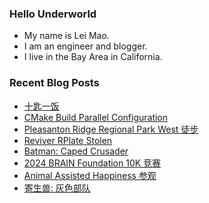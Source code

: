### Hello Underworld

- My name is Lei Mao.
- I am an engineer and blogger.
- I live in the Bay Area in California.


### Recent Blog Posts

<!-- BLOG-POST-LIST:START -->
- [十匙一饭](https://leimao.github.io/essay/%E5%8D%81%E5%8C%99%E4%B8%80%E9%A5%AD/)
- [CMake Build Parallel Configuration](https://leimao.github.io/blog/CMake-Build-Parallel-Configuration/)
- [Pleasanton Ridge Regional Park West 徒步](https://leimao.github.io/life/Pleasanton-Ridge-Regional-Park-West/)
- [Reviver RPlate Stolen](https://leimao.github.io/blog/Reviver-RPlate-Stolen/)
- [Batman: Caped Crusader](https://leimao.github.io/essay/Batman-Caped-Crusader/)
- [2024 BRAIN Foundation 10K 竞赛](https://leimao.github.io/life/2024-BRAIN-Foundation-10K/)
- [Animal Assisted Happiness 参观](https://leimao.github.io/life/Animal-Assisted-Happiness/)
- [寄生兽: 灰色部队](https://leimao.github.io/essay/%E5%AF%84%E7%94%9F%E5%85%BD-%E7%81%B0%E8%89%B2%E9%83%A8%E9%98%9F/)
<!-- BLOG-POST-LIST:END -->

